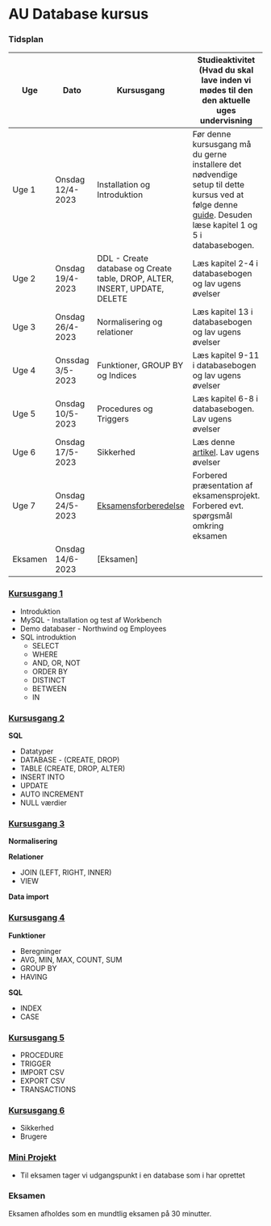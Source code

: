 # AU Database kursus
### Tidsplan
|Uge|Dato|Kursusgang|Studieaktivitet (Hvad du skal lave inden vi mødes til den den aktuelle uges undervisning|
|--|--|--|--|
|Uge 1| Onsdag 12/4-2023|Installation og Introduktion|Før denne kursusgang må du gerne installere det nødvendige setup til dette kursus ved at følge denne [guide](00_install.md). Desuden læse kapitel 1 og 5 i databasebogen.|
|Uge 2| Onsdag 19/4-2023|DDL - Create database og Create table, DROP, ALTER, INSERT, UPDATE, DELETE|Læs kapitel 2-4 i databasebogen og lav ugens øvelser|
|Uge 3| Onsdag 26/4-2023|Normalisering og relationer|Læs kapitel 13 i databasebogen og lav ugens øvelser|
|Uge 4| Onssdag 3/5-2023|Funktioner, GROUP BY og Indices|Læs kapitel 9-11 i databasebogen og lav ugens øvelser|
|Uge 5| Onsdag 10/5-2023|Procedures og Triggers|Læs kapitel 6-8 i databasebogen. Lav ugens øvelser|
|Uge 6| Onsdag 17/5-2023|Sikkerhed |Læs denne [artikel](https://satoricyber.com/mysql-security/mysql-security-common-threats-and-8-best-practices/). Lav ugens øvelser|
|Uge 7| Onsdag 24/5-2023|[Eksamensforberedelse](https://docs.google.com/spreadsheets/d/1yVyQ91FbBcRAp93aUd1B9_VvBxkGOEG-DjyyYSRo0jM/edit?usp=sharing)|Forbered præsentation af eksamensprojekt. Forbered evt. spørgsmål omkring eksamen|
|Eksamen| Onsdag 14/6-2023|[Eksamen]|

### [Kursusgang 1](01_Kursusgang.md)

* Introduktion
* MySQL - Installation og test af Workbench
* Demo databaser - Northwind og Employees
* SQL introduktion
	- SELECT
	- WHERE
	- AND, OR, NOT
	- ORDER BY
	- DISTINCT
	- BETWEEN
	- IN


### [Kursusgang 2](02_Kursusgang.md)

**SQL**

* Datatyper
* DATABASE - (CREATE, DROP)
* TABLE (CREATE, DROP, ALTER)
* INSERT INTO
* UPDATE
* AUTO INCREMENT
* NULL værdier


### [Kursusgang 3](03_Kursusgang.md)

**Normalisering**
 
**Relationer**

* JOIN (LEFT, RIGHT, INNER)
* VIEW

**Data import**


### [Kursusgang 4](04_Kursusgang.md)
**Funktioner**

* Beregninger
* AVG, MIN, MAX, COUNT, SUM
* GROUP BY
* HAVING

**SQL**

* INDEX
* CASE

### [Kursusgang 5](05_Kursusgang.md)

* PROCEDURE
* TRIGGER
* IMPORT CSV
* EXPORT CSV
* TRANSACTIONS

### [Kursusgang 6](06_Kursusgang.md)

* Sikkerhed
* Brugere

### [Mini Projekt](07_MiniProjekt.md)

* Til eksamen tager vi udgangspunkt i en database som i har oprettet

### Eksamen
Eksamen afholdes som en mundtlig eksamen på 30 minutter.

